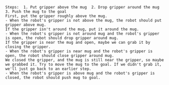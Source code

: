
    Steps:  1. Put gripper above the mug  2. Drop gripper around the mug  3. Push the mug to the goal 
    First, put the gripper roughly above the mug.
    - When the robot's gripper is not above the mug, the robot should put gripper above mug.
    If the gripper isn't around the mug, put it around the mug.
    - When the robot's gripper is not around mug and the robot's gripper is open, the robot should drop gripper around mug.
    If the gripper is near the mug and open, maybe we can grab it by closing the gripper.
    - When the robot's gripper is near mug and the robot's gripper is open, the robot should close gripper around mug.
    We closed the gripper, and the mug is still near the gripper, so maybe we grabbed it. Try to move the mug to the goal. If we didn't grab it, we'll just go back to an earlier step.
    - When the robot's gripper is above mug and the robot's gripper is closed, the robot should push mug to goal.